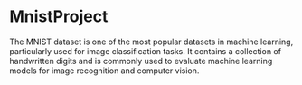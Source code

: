 # MnistProject


The MNIST dataset is one of the most popular datasets in machine learning, 
particularly used for image classification tasks. It contains a collection
of handwritten digits and is commonly used to evaluate machine learning models
for image recognition and computer vision.

